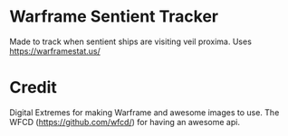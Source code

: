 # Warframe Sentient Tracker
Made to track when sentient ships are visiting veil proxima.
Uses https://warframestat.us/


# Credit
Digital Extremes for making Warframe and awesome images to use. The WFCD (https://github.com/wfcd/) for having an awesome api.
